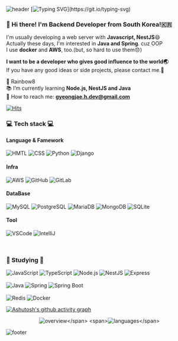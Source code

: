 ![header](https://capsule-render.vercel.app/api?type=waving&color=gradient&height=200&section=header&text=Hiyee!!&fontSize=50) <!--header div-->
[![Typing SVG](https://readme-typing-svg.herokuapp.com?lines=Good+day+everyone!!✋;Welcome+to+my+github!!;)](https://git.io/typing-svg)

### :wave: Hi there! I'm Backend Developer from South Korea!🇰🇷
I'm usually developing a web server with **Javascript, NestJS**:smile:</br>
Actually these days, I'm interested in **Java and Spring**. cuz OOP</br>
I use **docker** and **AWS**, too.(but, so hard to use them:disappointed:)

**I want to be a developer who gives good influence to the world:earth_asia:**<br>If you have any good ideas or side projects, please contact me.:rainbow:

:office:  Rainbow8<br>:books:  I’m currently learning **Node.js, NestJS and Java**</br>:postbox:  How to reach me: **gyeongjae.h.dev@gmail.com**
<span> 
  
  [![Hits](https://hits.seeyoufarm.com/api/count/incr/badge.svg?url=https%3A%2F%2Fgithub.com%2Fhiyee-gj%2Fhit-counter&count_bg=%2379C83D&title_bg=%23555555&icon=&icon_color=%23E7E7E7&title=hits&edge_flat=false)](https://hits.seeyoufarm.com) 
  
</span>

<h3 align = left> 💻 Tech stack  💻</h3> <!--title div--> 
<div align = left> <!--tech div-->
<h4 align = left><strong>Language & Famework</strong></h4>

![HMTL](https://img.shields.io/badge/HTML-E34F26?logo=HTML5&logoColor=white) ![CSS](https://img.shields.io/badge/CSS-1572B6?logo=CSS3&logoColor=white) ![Python](https://img.shields.io/badge/Python-3776AB?logo=Python&logoColor=white) ![Django](https://img.shields.io/badge/Django-092E20?logo=Django&logoColor=white)
<h4 align = left><strong>Infra</strong></h4>

![AWS](https://img.shields.io/badge/AWS-232F3E?logo=AmazonAWS&logoColor=white) ![GitHub](https://img.shields.io/badge/GitHub-181717?logo=GitHub&logoColor=white) ![GitLab](https://img.shields.io/badge/GitLab-FCA121?logo=GitLab&logoColor=white)
<h4 align = left><strong>DataBase</strong></h4>

![MySQL](https://img.shields.io/badge/MySQL-4479A1?logo=MySQL&logoColor=white) ![PostgreSQL](https://img.shields.io/badge/PostgreSQL-4169E1?logo=PostgreSQL&logoColor=white) ![MariaDB](https://img.shields.io/badge/MariaDB-003545?logo=MariaDB&logoColor=white) ![MongoDB](https://img.shields.io/badge/MongoDB-47A248?logo=MongoDB&logoColor=white) ![SQLite](https://img.shields.io/badge/SQLite-003B57?logo=SQLite&logoColor=white)
<h4 align = left><strong>Tool</strong></h4>

![VSCode](https://img.shields.io/badge/VisualStudioCode-007ACC?logo=VisualStudioCode&logoColor=white) ![IntelliJ](https://img.shields.io/badge/IntelliJIDEA-000000?logo=IntelliJIDEA&logoColor=white)</div>


</div></br>
<h3 align = left>📖 Studying 📖</h3> <!--title div-->
<div align = left> <!--studying div-->
  
![JavaScript](https://img.shields.io/badge/JavaScript-F7DF1E?logo=JavaScript&logoColor=white) ![TypeScript](https://img.shields.io/badge/TypeScript-3178C6?logo=TypeScript&logoColor=white) ![Node.js](https://img.shields.io/badge/Node.js-339933?logo=Node.js&logoColor=white) ![NestJS](https://img.shields.io/badge/NestJS-E0234E?logo=NestJS&logoColor=white) ![Express](https://img.shields.io/badge/Express-000000?logo=Express&logoColor=white)</br></br> ![Java](https://img.shields.io/badge/Java-007396?logo=Java&logoColor=white) ![Spring](https://img.shields.io/badge/Spring-6DB33F?logo=Spring&logoColor=white) ![Spring Boot](https://img.shields.io/badge/SpringBoot-6DB33F?logo=SpringBoot&logoColor=white)</br></br>
![Redis](https://img.shields.io/badge/Redis-DC382D?logo=Redis&logoColor=white) ![Docker](https://img.shields.io/badge/Docker-2496ED?logo=Docker&logoColor=white)
</div>

[![Ashutosh's github activity graph](https://activity-graph.herokuapp.com/graph?username=hiyee-gj&theme=chartreuse-dark)](https://github.com/ashutosh00710/github-readme-activity-graph)

<div align=center>
  
<span>![overview](https://github.com/hiyee-gj/github-stats-transparent/blob/output/generated/overview.svg?)</span>
<span>![languages](https://github.com/hiyee-gj/github-stats-transparent/blob/output/generated/languages.svg?)</span>
  
</div>

  
![footer](https://capsule-render.vercel.app/api?type=waving&color=gradient&height=90&section=footer) <!--footer div-->
